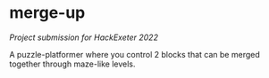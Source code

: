 # merge-up
*Project submission for HackExeter 2022*

A puzzle-platformer where you control 2 blocks that can be merged together through maze-like levels.
